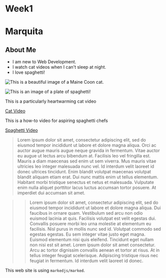 # Week1

# Marquita

## **About Me**

* I am new to Web Development.
* I watch cat videos when I can't sleep at night.
* I love spaghetti!

![This is a beautiful image of a Maine Coon cat.](https://images.pexels.com/photos/208967/pexels-photo-208967.jpeg?auto=compress&cs=tinysrgb&dpr=2&h=650&w=940c)

![This is an image of a plate of spaghetti!](https://images.pexels.com/photos/41320/beef-cheese-cuisine-delicious-41320.jpeg?auto=compress&cs=tinysrgb&dpr=2&h=650&w=940)

This is a particularly heartwarming cat video

[Cat Video](https://www.youtube.com/watch?v=ICNpvp9mkSA)

This is a how-to video for aspiring spaghetti chefs

[Spaghetti Video](https://www.youtube.com/watch?v=ntY0NEWwEx0)

> Lorem ipsum dolor sit amet, consectetur adipiscing elit, sed do eiusmod tempor incididunt ut labore et dolore magna aliqua. Orci ac auctor augue mauris augue neque gravida in fermentum. Vitae auctor eu augue ut lectus arcu bibendum at. Facilisis leo vel fringilla est. Mauris a diam maecenas sed enim ut sem viverra. Mus mauris vitae ultricies leo integer malesuada nunc vel. Id interdum velit laoreet id donec ultrices tincidunt. Enim blandit volutpat maecenas volutpat blandit aliquam etiam erat. Dui nunc mattis enim ut tellus elementum. Habitant morbi tristique senectus et netus et malesuada. Vulputate enim nulla aliquet porttitor lacus luctus accumsan tortor posuere. At imperdiet dui accumsan sit amet.
>

>> Lorem ipsum dolor sit amet, consectetur adipiscing elit, sed do eiusmod tempor incididunt ut labore et dolore magna aliqua. Dui faucibus in ornare quam. Vestibulum sed arcu non odio euismod lacinia at quis. Facilisis volutpat est velit egestas dui. Convallis posuere morbi leo urna molestie at elementum eu facilisis. Nisl purus in mollis nunc sed id. Volutpat commodo sed egestas egestas. Eu sem integer vitae justo eget magna. Euismod elementum nisi quis eleifend. Tincidunt eget nullam non nisi est sit amet. Lorem ipsum dolor sit amet consectetur. Arcu ac tortor dignissim convallis aenean et tortor at risus. At in tellus integer feugiat scelerisque. Adipiscing tristique risus nec feugiat in fermentum. Id interdum velit laoreet id donec.
>>

This web site is using `markedjs/marked`. 